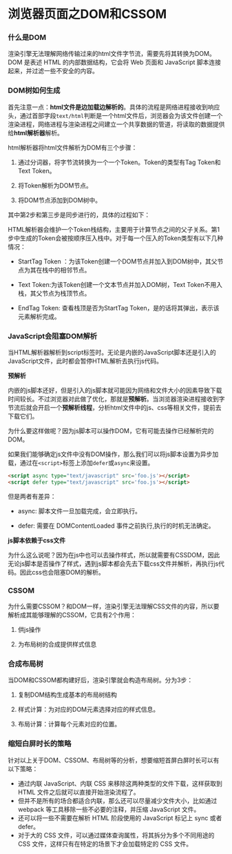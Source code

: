 # 浏览器页面之DOM和CSSOM

### 什么是DOM

渲染引擎无法理解网络传输过来的html文件字节流，需要先将其转换为DOM。DOM 是表述 HTML 的内部数据结构，它会将 Web 页面和 JavaScript 脚本连接起来，并过滤一些不安全的内容。

### DOM树如何生成

首先注意一点：**html文件是边加载边解析的**。具体的流程是网络进程接收到响应头，通过首部字段`text/html`判断是一个html文件后，浏览器会为该文件创建一个渲染进程，网络进程与渲染进程之间建立一个共享数据的管道，将读取的数据提供给**html解析器**解析。

html解析器将html文件解析为DOM有三个步骤：

1. 通过分词器，将字节流转换为一个一个Token。Token的类型有Tag Token和Text Token。

2. 将Token解析为DOM节点。

3. 将DOM节点添加到DOM树中。

其中第2步和第三步是同步进行的，具体的过程如下：

HTML解析器会维护一个Token栈结构，主要用于计算节点之间的父子关系。第1步中生成的Token会被按顺序压入栈中。对于每一个压入的Token类型有以下几种情况：

- StartTag Token ：为该Token创建一个DOM节点并加入到DOM树中，其父节点为其在栈中的相邻节点。

- Text Token:为该Token创建一个文本节点并加入DOM树，Text Token不用入栈，其父节点为栈顶节点。

- EndTag Token: 查看栈顶是否为StartTag Token，是的话将其弹出，表示该元素解析完成。

### JavaScript会阻塞DOM解析

当HTML解析器解析到script标签时。无论是内嵌的JavaScript脚本还是引入的JavaScript文件，此时都会暂停HTML解析去执行js代码。

**预解析**

内嵌的js脚本还好，但是引入的js脚本就可能因为网络和文件大小的因素导致下载时间较长。不过浏览器对此做了优化，那就是**预解析**。当浏览器渲染进程接收到字节流后就会开启一个**预解析线程**，分析html文件中的js、css等相关文件，提前去下载它们。

为什么要这样做呢？因为js脚本可以操作DOM，它有可能去操作已经解析完的DOM。

如果我们能够确定js文件中没有DOM操作，那么我们可以将js脚本设置为异步加载，通过在`<script>`标签上添加`defer`或`async`来设置。

```html
<script async type="text/javascript" src='foo.js'></script>
<script defer type="text/javascript" src='foo.js'></script>
```

但是两者有差异：

- async: 脚本文件一旦加载完成，会立即执行。

- defer: 需要在 DOMContentLoaded 事件之前执行,执行的时机无法确定。

**js脚本依赖于css文件**

为什么这么说呢？因为在js中也可以去操作样式，所以就需要有CSSDOM，因此无论js脚本是否操作了样式，遇到js脚本都会先去下载css文件并解析，再执行js代码。因此css也会阻塞DOM的解析。

### CSSOM

为什么需要CSSOM？和DOM一样，渲染引擎无法理解CSS文件的内容，所以要解析成其能够理解的CSSOM，它具有2个作用：

1. 供js操作

2. 为布局树的合成提供样式信息

### 合成布局树

当DOM和CSSOM都构建好后，渲染引擎就会构造布局树。分为3步：

1. 复制DOM结构生成基本的布局树结构

2. 样式计算：为对应的DOM元素选择对应的样式信息。

3. 布局计算：计算每个元素对应的位置。

### 缩短白屏时长的策略

针对以上关于DOM、CSSOM、布局树等的分析，想要缩短首屏白屏时长可以有以下策略：

- 通过内联 JavaScript、内联 CSS 来移除这两种类型的文件下载，这样获取到 HTML 文件之后就可以直接开始渲染流程了。
- 但并不是所有的场合都适合内联，那么还可以尽量减少文件大小，比如通过 webpack 等工具移除一些不必要的注释，并压缩 JavaScript 文件。
- 还可以将一些不需要在解析 HTML 阶段使用的 JavaScript 标记上 sync 或者 defer。
- 对于大的 CSS 文件，可以通过媒体查询属性，将其拆分为多个不同用途的 CSS 文件，这样只有在特定的场景下才会加载特定的 CSS 文件。
